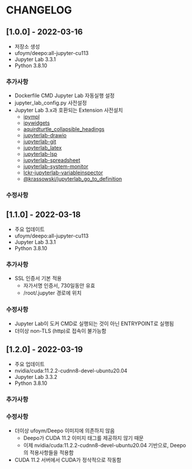 # CHANGELOG

## [1.0.0] - 2022-03-16
 
- 저장소 생성
- ufoym/deepo:all-jupyter-cu113
- Jupyter Lab 3.3.1
- Python 3.8.10 
 
### 추가사항

- Dockerfile CMD Jupyter Lab 자동실행 설정
- jupyter_lab_config.py 사전설정
- Jupyter Lab 3.x과 호환되는 Extension 사전설치
  - [ipympl](https://github.com/matplotlib/ipympl)
  - [ipywidgets](https://github.com/jupyter-widgets/ipywidgets)
  - [aquirdturtle_collapsible_headings](https://github.com/aquirdTurtle/Collapsible_Headings)
  - [jupyterlab-drawio](https://github.com/QuantStack/jupyterlab-drawio)
  - [jupyterlab-git](https://github.com/jupyterlab/jupyterlab-git)
  - [jupyterlab_latex](https://github.com/jupyterlab/jupyterlab-latex)
  - [jupyterlab-lsp](https://github.com/jupyter-lsp/jupyterlab-lsp)
  - [jupyterlab-spreadsheet](https://github.com/quigleyj97/jupyterlab-spreadsheet)
  - [jupyterlab-system-monitor](https://github.com/jtpio/jupyterlab-system-monitor)
  - [lckr-jupyterlab-variableinspector](https://github.com/lckr/jupyterlab-variableInspector)
  - [@krassowski/jupyterlab_go_to_definition](https://github.com/krassowski/jupyterlab-go-to-definition)
 
### 수정사항

## [1.1.0] - 2022-03-18
 
- 주요 업데이트
- ufoym/deepo:all-jupyter-cu113
- Jupyter Lab 3.3.1
- Python 3.8.10 
 
### 추가사항

- SSL 인증서 기본 적용
  - 자가서명 인증서, 730일동안 유효
  - /root/.jupyter 경로에 위치

### 수정사항

- Jupyter Lab이 도커 CMD로 실행되는 것이 아닌 ENTRYPOINT로 실행됨
- 더이상 non-TLS (http)로 접속이 불가능함

## [1.2.0] - 2022-03-19
 
- 주요 업데이트
- nvidia/cuda:11.2.2-cudnn8-devel-ubuntu20.04
- Jupyter Lab 3.3.2
- Python 3.8.10 
 
### 추가사항

### 수정사항

- 더이상 ufoym/Deepo 이미지에 의존하지 않음
  - Deepo가 CUDA 11.2 이미지 태그를 제공하지 않기 때문
  - 이제 nvidia/cuda:11.2.2-cudnn8-devel-ubuntu20.04 기반으로, Deepo의 적용사항들을 적용함
- CUDA 11.2 서버에서 CUDA가 정삭적으로 작동함
